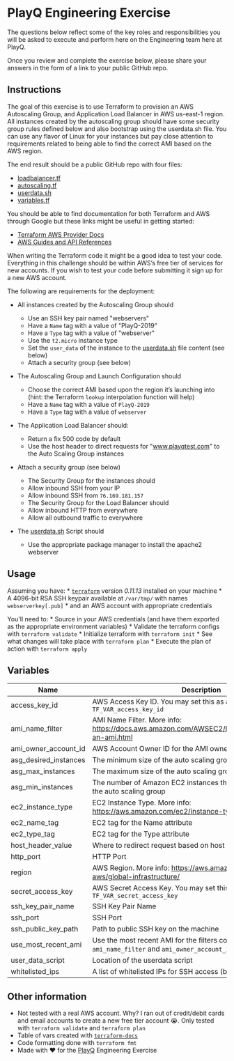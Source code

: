 # PlayQ Engineering Exercise

The questions below reflect some of the key roles and responsibilities you will be asked to execute and perform here on the Engineering team here at PlayQ.

Once you review and complete the exercise below, please share your answers in the form of a link to your public GitHub repo.

## Instructions

The goal of this exercise is to use Terraform to provision an AWS Autoscaling Group, and Application Load Balancer in AWS us-east-1 region. All instances created by the autoscaling group should have some security group rules defined below and also bootstrap using the userdata.sh file. You can use any flavor of Linux for your instances but pay close attention to requirements related to being able to find the correct AMI based on the AWS region.

The end result should be a public GitHub repo with four files:

* [loadbalancer.tf](loadbalancer.tf)
* [autoscaling.tf](autoscaling.tf)
* [userdata.sh](userdata.sh)
* [variables.tf](variables.tf)

You should be able to find documentation for both Terraform and AWS through Google but these links might be useful in getting started:

* [Terraform AWS Provider Docs](https://www.terraform.io/docs/providers/aws/index.html)
* [AWS Guides and API References](https://docs.aws.amazon.com/#lang/en_us)

When writing the Terraform code it might be a good idea to test your code. Everything in this challenge should be within AWS’s free tier of services for new accounts. If you wish to test your code before submitting it sign up for a new AWS account.

The following are requirements for the deployment:

* All instances created by the Autoscaling Group should

    * Use an SSH key pair named "webservers"
    * Have a `Name` tag with a value of "PlayQ-2019"
    * Have a `Type` tag with a value of "webserver"
    * Use the `t2.micro` instance type
    * Set the `user_data` of the instance to the [userdata.sh](userdata.sh) file content (see below)
    * Attach a security group (see below)

* The Autoscaling Group and Launch Configuration should

    * Choose the correct AMI based upon the region it’s launching into (hint: the Terraform `lookup` interpolation function will help)
    * Have a `Name` tag with a value of `PlayQ-2019`
    * Have a `Type` tag with a value of `webserver`

* The Application Load Balancer should:

    * Return a fix 500 code by default
    * Use the host header to direct requests for "www.playqtest.com" to the Auto Scaling Group instances

* Attach a security group (see below)
    
    * The Security Group for the instances should
    * Allow inbound SSH from your IP
    * Allow inbound SSH from `76.169.181.157`
    * The Security Group for the Load Balancer should
    * Allow inbound HTTP from everywhere
    * Allow all outbound traffic to everywhere

* The [userdata.sh](userdata.sh) Script should
    
    * Use the appropriate package manager to install the apache2 webserver

## Usage

Assuming you have:
    * [`terraform`](https://www.terraform.io/) version *0.11.13* installed on your machine 
    * A 4096-bit RSA SSH keypair available at `/var/tmp/` with names `webserverkey[.pub]`
    * and an AWS account with appropriate credentials

You'll need to:
    * Source in your AWS credentials (and have them exported as the appropriate environment variables)
    * Validate the terraform configs with `terraform validate`
    * Initialize terraform with `terraform init`
    * See what changes will take place with `terraform plan`
    * Execute the plan of action with `terraform apply`

## Variables

| Name | Description | Type | Default | Required |
|------|-------------|:----:|:-----:|:-----:|
| access\_key\_id | AWS Access Key ID. You may set this as an env var called `TF_VAR_access_key_id` | string | `""` | no |
| ami\_name\_filter | AMI Name Filter. More info: https://docs.aws.amazon.com/AWSEC2/latest/UserGuide/finding-an-ami.html | string | `"ubuntu/images/hvm-ssd/ubuntu-xenial-16.04-amd64-server"` | no |
| ami\_owner\_account\_id | AWS Account Owner ID for the AMI owner | string | `"099720109477"` | no |
| asg\_desired\_instances | The minimum size of the auto scaling group | string | `"1"` | no |
| asg\_max\_instances | The maximum size of the auto scaling group | string | `"2"` | no |
| asg\_min\_instances | The number of Amazon EC2 instances that should be running in the auto scaling group | string | `"1"` | no |
| ec2\_instance\_type | EC2 Instance Type. More info: https://aws.amazon.com/ec2/instance-types/ | string | `"t2.micro"` | no |
| ec2\_name\_tag | EC2 tag for the Name attribute | string | `"PlayQ-2019"` | no |
| ec2\_type\_tag | EC2 tag for the Type attribute | string | `"webserver"` | no |
| host\_header\_value | Where to redirect request based on host based routing | string | `"www.playqtest.com"` | no |
| http\_port | HTTP Port | string | `"80"` | no |
| region | AWS Region. More info: https://aws.amazon.com/about-aws/global-infrastructure/ | string | `"us-east-1"` | no |
| secret\_access\_key | AWS Secret Access Key. You may set this as an env var called `TF_VAR_secret_access_key` | string | `""` | no |
| ssh\_key\_pair\_name | SSH Key Pair Name | string | `"webservers"` | no |
| ssh\_port | SSH Port | string | `"22"` | no |
| ssh\_public\_key\_path | Path to public SSH key on the machine | string | `"/var/tmp/webserverkey.pub"` | no |
| use\_most\_recent\_ami | Use the most recent AMI for the filters corresponding to `ami_name_filter` and `ami_owner_account_id`? | string | `"true"` | no |
| user\_data\_script | Location of the userdata script | string | `"./userdata.sh"` | no |
| whitelisted\_ips | A list of whitelisted IPs for SSH access (besides your own) | list | `<list>` | no |

## Other information

* Not tested with a real AWS account. Why? I ran out of credit/debit cards and email accounts to create a new free tier account :sob:. Only tested with `terraform validate` and `terraform plan`
* Table of vars created with [`terraform-docs`](https://github.com/segmentio/terraform-docs)
* Code formatting done with `terraform fmt`
* Made with :heart: for the [PlayQ](https://www.playq.com/) Engineering Exercise
